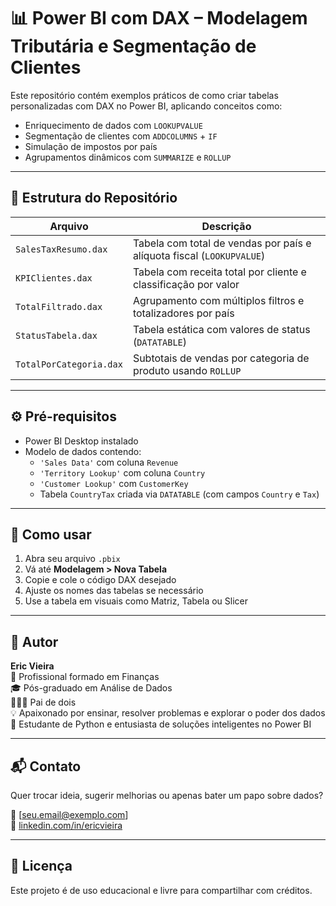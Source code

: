 # 📊 Power BI com DAX – Modelagem Tributária e Segmentação de Clientes

Este repositório contém exemplos práticos de como criar tabelas personalizadas com DAX no Power BI, aplicando conceitos como:

- Enriquecimento de dados com `LOOKUPVALUE`
- Segmentação de clientes com `ADDCOLUMNS` + `IF`
- Simulação de impostos por país
- Agrupamentos dinâmicos com `SUMMARIZE` e `ROLLUP`

---

## 📁 Estrutura do Repositório

| Arquivo                 | Descrição                                                                 |
|--------------------------|---------------------------------------------------------------------------|
| `SalesTaxResumo.dax`     | Tabela com total de vendas por país e alíquota fiscal (`LOOKUPVALUE`)     |
| `KPIClientes.dax`        | Tabela com receita total por cliente e classificação por valor            |
| `TotalFiltrado.dax`      | Agrupamento com múltiplos filtros e totalizadores por país                 |
| `StatusTabela.dax`       | Tabela estática com valores de status (`DATATABLE`)                        |
| `TotalPorCategoria.dax`  | Subtotais de vendas por categoria de produto usando `ROLLUP`              |

---

## ⚙️ Pré-requisitos

- Power BI Desktop instalado
- Modelo de dados contendo:
  - `'Sales Data'` com coluna `Revenue`
  - `'Territory Lookup'` com coluna `Country`
  - `'Customer Lookup'` com `CustomerKey`
  - Tabela `CountryTax` criada via `DATATABLE` (com campos `Country` e `Tax`)

---

## 🚀 Como usar

1. Abra seu arquivo `.pbix`
2. Vá até **Modelagem > Nova Tabela**
3. Copie e cole o código DAX desejado
4. Ajuste os nomes das tabelas se necessário
5. Use a tabela em visuais como Matriz, Tabela ou Slicer

---

## 🧠 Autor

**Eric Vieira**  
📍 Profissional formado em Finanças  
🎓 Pós-graduado em Análise de Dados  
👨‍👧‍👦 Pai de dois  
💡 Apaixonado por ensinar, resolver problemas e explorar o poder dos dados  
🚀 Estudante de Python e entusiasta de soluções inteligentes no Power BI

---

## 📬 Contato

Quer trocar ideia, sugerir melhorias ou apenas bater um papo sobre dados?

📧 [seu.email@exemplo.com]  
🔗 [linkedin.com/in/ericvieira](https://linkedin.com/in/ericvieira)

---

## 📄 Licença

Este projeto é de uso educacional e livre para compartilhar com créditos.  
